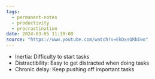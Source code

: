 ```yaml
---
tags:
  - permanent-notes
  - productivity 
  - procrastination 
date: 2024-03-05 11:19:00
source: "https://www.youtube.com/watch?v=EkDxsQRbIwo"
---
```


- Inertia: Difficulty to start tasks
- Distractibility: Easy to get distracted when doing tasks
- Chronic delay: Keep pushing off important tasks